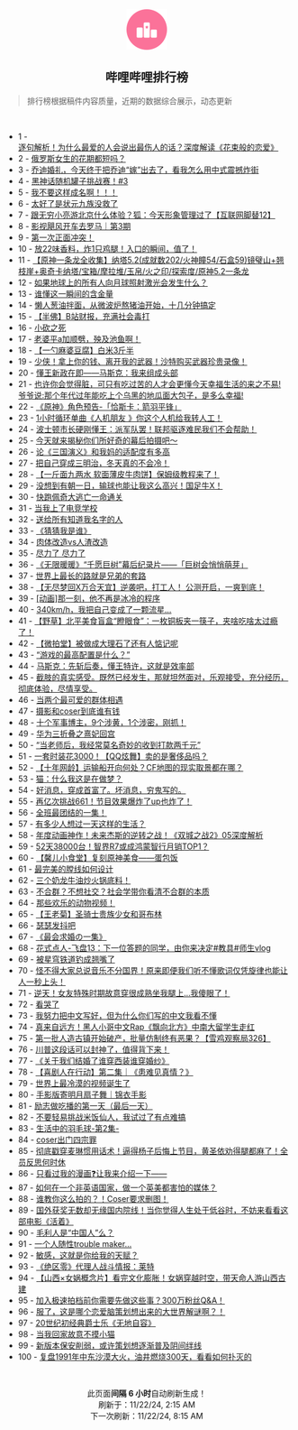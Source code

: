 <div align="center">
    <img src="./assets/icon_rank.png" alt="logo" />
    <h2>哔哩哔哩排行榜</h>
</div>

> 排行榜根据稿件内容质量，近期的数据综合展示，动态更新

<br />

<ul><li><span>1 - <a href=https://www.bilibili.com/BV1omUfYRE8F target=_blank>逐句解析！为什么最爱的人会说出最伤人的话？深度解读《花束般的恋爱》</a></span></li><li><span>2 - <a href=https://www.bilibili.com/BV1WeUfYvERr target=_blank>俄罗斯女生的花期都短吗？</a></span></li><li><span>3 - <a href=https://www.bilibili.com/BV13Lm8YwExR target=_blank>乔迪婚礼，今天终于把乔迪“嫁”出去了，看我怎么用中式震撼炸街</a></span></li><li><span>4 - <a href=https://www.bilibili.com/BV184SAYdELT target=_blank>黑神话随机罐子挑战赛！#3</a></span></li><li><span>5 - <a href=https://www.bilibili.com/BV1CgUWYPEBv target=_blank>我不要这样成名啊！！！</a></span></li><li><span>6 - <a href=https://www.bilibili.com/BV19UUpYEEkq target=_blank>太好了是状元九族没救了</a></span></li><li><span>7 - <a href=https://www.bilibili.com/BV1m6STYYEGb target=_blank>跟无穷小亮游北京什么体验？狐：今天形象管理过了【互联网脚替12】</a></span></li><li><span>8 - <a href=https://www.bilibili.com/BV1VqSFYpE8Z target=_blank>影视飓风开车去罗马｜第3期</a></span></li><li><span>9 - <a href=https://www.bilibili.com/BV1DoUfYUEUr target=_blank>第一次正面冲突！</a></span></li><li><span>10 - <a href=https://www.bilibili.com/BV1hYUWYEEkX target=_blank>放22味香料，炸1只鸡腿！入口的瞬间，值了！</a></span></li><li><span>11 - <a href=https://www.bilibili.com/BV1P6SNYREo8 target=_blank>【原神一条龙全收集】纳塔5.2(成就数202/火神瞳54/石盒59)镜璧山+翘枝崖+奥奇卡纳塔/宝箱/摩拉堆/玉帛/火之印/探索度/原神5.2一条龙</a></span></li><li><span>12 - <a href=https://www.bilibili.com/BV1zZUWYwEyJ target=_blank>如果地球上的所有人向月球照射激光会发生什么？</a></span></li><li><span>13 - <a href=https://www.bilibili.com/BV1FeUoYoEix target=_blank>谁懂这一瞬间的含金量</a></span></li><li><span>14 - <a href=https://www.bilibili.com/BV1wqUfYYEwg target=_blank>懒人葱油拌面，从微波炉熬猪油开始，十几分钟搞定</a></span></li><li><span>15 - <a href=https://www.bilibili.com/BV1DkUtYZE8f target=_blank>【半佛】B站财报，充满社会毒打</a></span></li><li><span>16 - <a href=https://www.bilibili.com/BV1oZUhY5EDt target=_blank>小砍之死</a></span></li><li><span>17 - <a href=https://www.bilibili.com/BV1GXUsYsEf9 target=_blank>老婆平a加顺劈，殃及池鱼啊！</a></span></li><li><span>18 - <a href=https://www.bilibili.com/BV1JXUHYoE54 target=_blank>【一勺麻婆豆腐】白米3斤半</a></span></li><li><span>19 - <a href=https://www.bilibili.com/BV1FzUoYWEEP target=_blank>少侠！拿上你的钱、离开我的武器！沙特购买武器珍贵录像！</a></span></li><li><span>20 - <a href=https://www.bilibili.com/BV1yHSKYdEqp target=_blank>懂王新政在即——马斯克：我来组成头部</a></span></li><li><span>21 - <a href=https://www.bilibili.com/BV1MyUxYSEP9 target=_blank>也许你会觉得脏，可只有吃过苦的人才会更懂今天幸福生活的来之不易!爷爷说:那个年代过年能吃上个乌黑的地瓜面大包子，是多么幸福!</a></span></li><li><span>22 - <a href=https://www.bilibili.com/BV1WgUWYNEiD target=_blank>《原神》角色预告-「恰斯卡：箭羽平锋」</a></span></li><li><span>23 - <a href=https://www.bilibili.com/BV1a8UWYnEd3 target=_blank>1小时循环单曲《人机朋友 》你这个人机给我转人工！</a></span></li><li><span>24 - <a href=https://www.bilibili.com/BV1MqSTYvEHC target=_blank>波士顿市长硬刚懂王：派军队罢！联邦驱逐难民我们不会帮助！</a></span></li><li><span>25 - <a href=https://www.bilibili.com/BV1bwUZYBEaM target=_blank>今天就来揭秘你们所好奇的幕后拍摄吧～</a></span></li><li><span>26 - <a href=https://www.bilibili.com/BV13LSMYzE2w target=_blank>论《三国演义》和我妈的适配度有多高</a></span></li><li><span>27 - <a href=https://www.bilibili.com/BV1RUUoYjEYS target=_blank>把自己穿成三明治，冬天真的不会冷！</a></span></li><li><span>28 - <a href=https://www.bilibili.com/BV17GUbYMEBj target=_blank>【一斤面九两水&nbsp;软面薄皮牛肉饼】保姆级教程来了！</a></span></li><li><span>29 - <a href=https://www.bilibili.com/BV1SESMYiE7e target=_blank>没想到有朝一日，输球也能让我这么高兴！国足牛X！</a></span></li><li><span>30 - <a href=https://www.bilibili.com/BV1RDUfYXE8C target=_blank>快跑佩奇大逃亡一命通关</a></span></li><li><span>31 - <a href=https://www.bilibili.com/BV1HXSTYsEZv target=_blank>当我上了电竞学校</a></span></li><li><span>32 - <a href=https://www.bilibili.com/BV14UUAYmExC target=_blank>送给所有知道我名字的人</a></span></li><li><span>33 - <a href=https://www.bilibili.com/BV14tUfYzEjf target=_blank>《猜猜我是谁》</a></span></li><li><span>34 - <a href=https://www.bilibili.com/BV1wiUfYPECq target=_blank>肉体改造vs人渣改造</a></span></li><li><span>35 - <a href=https://www.bilibili.com/BV1AXSTYsEc3 target=_blank>尽力了&nbsp;尽力了</a></span></li><li><span>36 - <a href=https://www.bilibili.com/BV1bLU1YgEma target=_blank>《无限暖暖》“千愿巨树”幕后纪录片——「巨树会悄悄萌芽」</a></span></li><li><span>37 - <a href=https://www.bilibili.com/BV15gSgYDEWY target=_blank>世界上最长的路就是兄弟的套路</a></span></li><li><span>38 - <a href=https://www.bilibili.com/BV1xYUSY5EBN target=_blank>【无尽梦回X万合天宜】逆袭吧，打工人！&nbsp;公测开启，一爽到底！</a></span></li><li><span>39 - <a href=https://www.bilibili.com/BV14EUCY8Egr target=_blank>[动画]那一刻，他不再是冰冷的程序</a></span></li><li><span>40 - <a href=https://www.bilibili.com/BV1NeULY2EV2 target=_blank>340km/h，我把自己变成了一颗流星...</a></span></li><li><span>41 - <a href=https://www.bilibili.com/BV1pRUZYwEet target=_blank>【野草】北平美食盲盒“瞪眼食”：一枚铜板夹一筷子，夹啥吃啥太过瘾了！</a></span></li><li><span>42 - <a href=https://www.bilibili.com/BV1nXUHYoEZp target=_blank>【微拍堂】被做成大理石了还有人惦记呢</a></span></li><li><span>43 - <a href=https://www.bilibili.com/BV1aBSFYDESV target=_blank>“游戏的最高配置是什么？”</a></span></li><li><span>44 - <a href=https://www.bilibili.com/BV1aUUrYwEF7 target=_blank>马斯克：先斩后奏，懂王特许，这就是效率部</a></span></li><li><span>45 - <a href=https://www.bilibili.com/BV1t5UrYsEEg target=_blank>截肢的真实感受。既然已经发生，那就坦然面对，乐观接受，充分经历，彻底体验，尽情享受。</a></span></li><li><span>46 - <a href=https://www.bilibili.com/BV1tEUCY8Egb target=_blank>当两个最可爱的群体相遇</a></span></li><li><span>47 - <a href=https://www.bilibili.com/BV1SRUpY5EmC target=_blank>摄影和coser到底谁有钱</a></span></li><li><span>48 - <a href=https://www.bilibili.com/BV1oFUCYkELx target=_blank>十个军事博主，9个涉黄，1个涉密，刚抓！</a></span></li><li><span>49 - <a href=https://www.bilibili.com/BV1wMUkYEEK5 target=_blank>华为三折叠之熹妃回宫</a></span></li><li><span>50 - <a href=https://www.bilibili.com/BV1NYUfYKEGL target=_blank>“当老师后，我经常莫名奇妙的收到打款两千元”</a></span></li><li><span>51 - <a href=https://www.bilibili.com/BV153UsYpEsf target=_blank>一套时装花3000！【QQ炫舞】卖的是奢侈品吗？</a></span></li><li><span>52 - <a href=https://www.bilibili.com/BV12gSwYmEv6 target=_blank>【十年网龄】运输船开向何处？CF地图的现实取景都在哪？</a></span></li><li><span>53 - <a href=https://www.bilibili.com/BV1tZSKYwEDA target=_blank>猫：什么我这是在做梦？</a></span></li><li><span>54 - <a href=https://www.bilibili.com/BV1RpUHY7ERQ target=_blank>好消息，穿成首富了。坏消息，穷鬼写的。</a></span></li><li><span>55 - <a href=https://www.bilibili.com/BV1yXSFY3ECP target=_blank>再亿次挑战661！节目效果爆炸了up也炸了！</a></span></li><li><span>56 - <a href=https://www.bilibili.com/BV1H9STY9EpD target=_blank>全班最团结的一集！</a></span></li><li><span>57 - <a href=https://www.bilibili.com/BV1DXUpY1Esn target=_blank>有多少人想过一天这样的生活？</a></span></li><li><span>58 - <a href=https://www.bilibili.com/BV1w8UoY8E2Q target=_blank>年度动画神作！未来杰斯的逆转之战！《双城之战2》05深度解析</a></span></li><li><span>59 - <a href=https://www.bilibili.com/BV1xmUxY2ERr target=_blank>52天38000台！智界R7或成鸿蒙智行月销TOP1？</a></span></li><li><span>60 - <a href=https://www.bilibili.com/BV1cqUfYYEZt target=_blank>【馨儿小食堂】复刻原神美食——蛋包饭</a></span></li><li><span>61 - <a href=https://www.bilibili.com/BV1Y5UsYnE8p target=_blank>最完美的膛线如何设计</a></span></li><li><span>62 - <a href=https://www.bilibili.com/BV1hLUfYmERe target=_blank>三个奶龙牛油炒火锅底料！</a></span></li><li><span>63 - <a href=https://www.bilibili.com/BV1KPUZYTECq target=_blank>不合群？不想社交？社会学带你看清不合群的本质</a></span></li><li><span>64 - <a href=https://www.bilibili.com/BV1d4UWYpE3n target=_blank>那些欢乐的动物视频！</a></span></li><li><span>65 - <a href=https://www.bilibili.com/BV1KeScYVEcF target=_blank>【王老菊】圣骑士贵族少女和哥布林</a></span></li><li><span>66 - <a href=https://www.bilibili.com/BV13LUsYSEG6 target=_blank>瑟瑟发抖吧</a></span></li><li><span>67 - <a href=https://www.bilibili.com/BV1LHSTY1EeW target=_blank>《最会求婚の一集》</a></span></li><li><span>68 - <a href=https://www.bilibili.com/BV1AJSwYkEdS target=_blank>花式点人-飞盘13：下一位答题的同学，由你来决定#教具#师生vlog</a></span></li><li><span>69 - <a href=https://www.bilibili.com/BV1ytSMY8E8A target=_blank>被星穹铁道钓成翘嘴了</a></span></li><li><span>70 - <a href=https://www.bilibili.com/BV1FMU6Y6Euz target=_blank>怪不得大家总说音乐不分国界！原来即便我们听不懂歌词仅凭旋律也能让人一秒上头！</a></span></li><li><span>71 - <a href=https://www.bilibili.com/BV1c9STY9EQY target=_blank>逆天！女友特殊时期故意穿很成熟坐我腿上…我傻眼了！</a></span></li><li><span>72 - <a href=https://www.bilibili.com/BV1WGSFYzE1k target=_blank>看哭了</a></span></li><li><span>73 - <a href=https://www.bilibili.com/BV1jAUsYZEt9 target=_blank>我努力把中文写好，但为什么你们写的中文我看不懂</a></span></li><li><span>74 - <a href=https://www.bilibili.com/BV18rUxYDEb6 target=_blank>真来自远方！黑人小哥中文Rap《飘向北方》中南大留学生走红</a></span></li><li><span>75 - <a href=https://www.bilibili.com/BV1dMUsYsEEn target=_blank>第一批人造古镇开始破产，批量仿制终有恶果？【雪鸡观察局326】</a></span></li><li><span>76 - <a href=https://www.bilibili.com/BV1f6UfY8Emy target=_blank>川普这段话可以封神了，值得背下来！</a></span></li><li><span>77 - <a href=https://www.bilibili.com/BV1hYUWYEEmi target=_blank>《关于我们结婚了谁穿西装谁穿婚纱》</a></span></li><li><span>78 - <a href=https://www.bilibili.com/BV1M6STYYEjX target=_blank>【喜剧人在行动】第二集｜《患难见真情？》</a></span></li><li><span>79 - <a href=https://www.bilibili.com/BV1LLScYxEP7 target=_blank>世界上最冷漠的视频诞生了</a></span></li><li><span>80 - <a href=https://www.bilibili.com/BV1RwSKYzEPi target=_blank>手影版寄明月扇子舞｜锦衣手影</a></span></li><li><span>81 - <a href=https://www.bilibili.com/BV1n6UfYhEea target=_blank>励志做吃播的第一天（最后一天）</a></span></li><li><span>82 - <a href=https://www.bilibili.com/BV1cdSTYWEan target=_blank>不要轻易挑战米饭仙人，我试过了有点难搞</a></span></li><li><span>83 - <a href=https://www.bilibili.com/BV133UpYyE4p target=_blank>生活中的羽毛球-第2集-</a></span></li><li><span>84 - <a href=https://www.bilibili.com/BV1dKSgYpEoh target=_blank>coser出门四宗罪</a></span></li><li><span>85 - <a href=https://www.bilibili.com/BV1XGUfYSEaQ target=_blank>彻底戳穿麦琳惯用话术！逼得杨子后悔上节目，黄圣依劝得腿都麻了！全员反思何时休</a></span></li><li><span>86 - <a href=https://www.bilibili.com/BV16wUfY4EFz target=_blank>只看过我的漫画❓让我来介绍一下——</a></span></li><li><span>87 - <a href=https://www.bilibili.com/BV1P4UoYaEV7 target=_blank>如何在一个非英语国家，做一个英美都害怕的媒体？</a></span></li><li><span>88 - <a href=https://www.bilibili.com/BV1YbUHYVEvJ target=_blank>谁教你这么拍的？！Coser要求删图！</a></span></li><li><span>89 - <a href=https://www.bilibili.com/BV1v3UfYnEVj target=_blank>国外获奖无数却无缘国内院线！当你觉得人生处于低谷时，不妨来看看这部电影《活着》</a></span></li><li><span>90 - <a href=https://www.bilibili.com/BV1P3UZYaE12 target=_blank>毛利人是“中国人”么？</a></span></li><li><span>91 - <a href=https://www.bilibili.com/BV1xzUJYZEbh target=_blank>一个人随性trouble&nbsp;maker…</a></span></li><li><span>92 - <a href=https://www.bilibili.com/BV1J4UzYBEaZ target=_blank>敏感，这就是你给我的天赋？</a></span></li><li><span>93 - <a href=https://www.bilibili.com/BV16jUWYFEkY target=_blank>《绝区零》代理人战斗情报：莱特</a></span></li><li><span>94 - <a href=https://www.bilibili.com/BV1qsSFY8EdU target=_blank>【山西×女娲概念片】看完文化膨胀！女娲穿越时空，带天命人游山西古建</a></span></li><li><span>95 - <a href=https://www.bilibili.com/BV1gpUbYhEZN target=_blank>加入极速拍档前你需要先做这些事？300万粉丝Q&amp;A！</a></span></li><li><span>96 - <a href=https://www.bilibili.com/BV18zSTYPEFN target=_blank>服了，这是哪个恋爱脑策划想出来的大世界解谜啊？！</a></span></li><li><span>97 - <a href=https://www.bilibili.com/BV1RKUeY2ErL target=_blank>20世纪初经典爵士乐《无地自容》</a></span></li><li><span>98 - <a href=https://www.bilibili.com/BV1jWSTY5E3p target=_blank>当我回家故意不摸小猫</a></span></li><li><span>99 - <a href=https://www.bilibili.com/BV1X3SMY3EtJ target=_blank>新版本保安削弱，或许策划想逐渐普及阴间绊线</a></span></li><li><span>100 - <a href=https://www.bilibili.com/BV1x8UfYMEab target=_blank>复盘1991年中东沙漠大火，油井燃烧300天，看看如何扑灭的</a></span></li></ul>

<br />

<p align=center>此页面<strong>间隔 6 小时</strong>自动刷新生成！<br>刷新于：11/22/24, 2:15 AM<br>下一次刷新：11/22/24, 8:15 AM</p>
